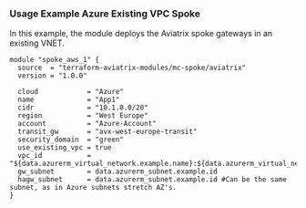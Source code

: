 ### Usage Example Azure Existing VPC Spoke

In this example, the module deploys the Aviatrix spoke gateways in an existing VNET.

```
module "spoke_aws_1" {
  source  = "terraform-aviatrix-modules/mc-spoke/aviatrix"
  version = "1.0.0"

  cloud            = "Azure"
  name             = "App1"
  cidr             = "10.1.0.0/20"
  region           = "West Europe"
  account          = "Azure-Account"
  transit_gw       = "avx-west-europe-transit"
  security_domain  = "green"
  use_existing_vpc = true
  vpc_id           = "${data.azurerm_virtual_network.example.name}:${data.azurerm_virtual_network.example.resource_group_name}"
  gw_subnet        = data.azurerm_subnet.example.id
  hagw_subnet      = data.azurerm_subnet.example.id #Can be the same subnet, as in Azure subnets stretch AZ's.
}
```